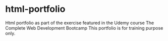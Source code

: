 # html-portfolio
Html portfolio as part of the exercise featured in the Udemy course The Complete Web Development Bootcamp
This portfolio is for training purpose only.
